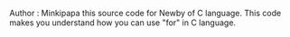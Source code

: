 Author : Minkipapa
this source code for Newby of C language.
This code makes you understand how you can use "for" in C language. 
